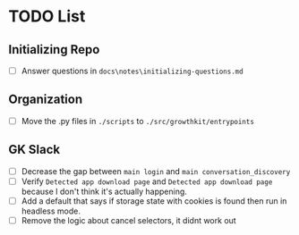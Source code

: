 # TODO List

## Initializing Repo

- [ ] Answer questions in `docs\notes\initializing-questions.md`

## Organization

- [ ] Move the .py files in `./scripts` to `./src/growthkit/entrypoints`

## GK Slack

- [ ] Decrease the gap between `main login` and `main conversation_discovery`
- [ ] Verify `Detected app download page` and `Detected app download page` because I don't think it's actually happening.
- [ ] Add a default that says if storage state with cookies is found then run in headless mode.
- [ ] Remove the logic about cancel selectors, it didnt work out